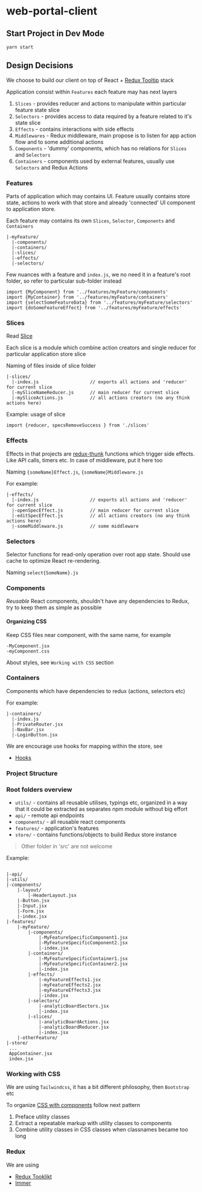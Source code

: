# web-portal-client


## Start Project in Dev Mode

`yarn start`


## Design Decisions

We choose to build our client on top of React + [Redux Tooltip](https://redux-toolkit.js.org/) stack

Application consist within  `Features` each feature may has next layers

1. `Slices` -  provides reducer and actions to manipulate within particular feature state slice
1. `Selectors` - provides access to data required by a feature related to it's state slice
1. `Effects` - contains interactions with side effects
1. `Middlewares` - Redux middleware, main propose is to listen for app action flow and to some additional actions
1. `Components` - 'dummy' components, which has no relations for `Slices` and `Selectors`
1. `Containers` - components used by external features, usually use `Selectors` and Redux Actions

### Features

Parts of application which may contains UI. Feature usually contains store state, actions to work with that store and
already 'connected' UI component to application store.

Each feature may contains its own `Slices`, `Selector`, `Components` and `Containers`

```
|-myFeature/
  |-components/
  |-containers/
  |-slices/
  |-effects/
  |-selectors/
```

Few nuances with a feature and `index.js`,
we no need it in a feature's root folder,
so refer to particular sub-folder instead

```
import {MyComponent} from '../features/myFeature/components'
import {MyContainer} from '../features/myFeature/containers'
import {selectSomeFeatureData} from '../features/myFeature/selectors'
import {doSomeFeatureEffect} from '../features/myFeature/effects'

```

### Slices

Read [Slice](https://redux.js.org/tutorials/fundamentals/part-8-modern-redux#using-createslice)

Each slice is a module which combine action creators and single reducer for particular application store slice

Naming of files inside of slice folder

```
|-slices/
  |-index.js                   // exports all actions and 'reducer' for current slice
  |-mySliceNameReducer.js      // main reducer for current slice
  |-mySliceActions.js          // all actions creators (no any think actions here)
```

Example: usage of slice
```
import {reducer, specsRemoveSuccess } from './slices'

```
### Effects

Effects in that projects are [redux-thunk](https://github.com/reduxjs/redux-thunk) functions which trigger side effects.
Like API calls, timers etc.  In case of middleware, put it here too

Naming  `{someName}Effect.js`,  `{someName}Middleware.js`

For example:

```
|-effects/
  |-index.js                   // exports all actions and 'reducer' for current slice
  |-openSpecEffect.js          // main reducer for current slice
  |-editSpecEffect.js          // all actions creators (no any think actions here)
  |-someMiddleware.js          // some middleware
```

### Selectors

Selector functions for read-only operation over root app state.
Should use cache to optimize React re-rendering.

Naming `select{SomeName}.js`


### Components

*Reusable* React components, shouldn't have any dependencies to Redux, try to keep them as simple as possible

#### Organizing CSS

Keep CSS files near component, with the same name, for example

```
-MyComponent.jsx
-myComponent.css

```

About styles, see `Working with CSS` section


### Containers

Components which have dependencies to redux (actions, selectors etc)


For example:

```
|-containers/
  |-index.js
  |-PrivateRouter.jsx
  |-NavBar.jsx
  |-LoginButton.jsx
```

We are encourage use hooks for mapping within the store, see

* [Hooks](https://react-redux.js.org/next/api/hooks#hooks)


### Project Structure

### Root folders overview

* `utils/` - contains all reusable utilises, typings etc, organized in a way that it could be extracted as separates npm module without big effort
* `api/` - remote api endpoints
* `components/` - all reusable react components
* `features/` - application's features
* `store/` - contains functions/objects to build Redux store instance

> Other folder in 'src' are not welcome

Example:

```

|-api/
|-utils/
|-components/
    |-layout/
        |-HeaderLayout.jsx
    |-Button.jsx
    |-Input.jsx
    |-Form.jsx
    |-index.jsx
|-features/
    |-myFeature/
        |-components/
            |-MyFeatureSpecificComponent1.jsx
            |-MyFeatureSpecificComponent2.jsx
            |-index.jsx
        |-containers/
            |-MyFeatureSpecificContainer1.jsx
            |-MyFeatureSpecificContainer2.jsx
            |-index.jsx
        |-effects/
            |-myFeatureEffects1.jsx
            |-myFeatureEffects2.jsx
            |-myFeatureEffects3.jsx
            |-index.jsx
        |-selectors/
            |-analyticBoardSectors.jsx
            |-index.jsx
        |-slices/
            |-analyticBoardActions.jsx
            |-analyticBoardReducer.jsx
            |-index.jsx
    |-otherFeature/
|-store/
 ...
 AppContainer.jsx
 index.jsx
```

###  Working with CSS

We are using `Tailwindcss`, it has a bit different philosophy, then `Bootstrap` etc

To organize [CSS with components](https://tailwindcss.com/docs/extracting-components) follow next pattern

1. Preface utility classes
1. Extract a repeatable markup with utility classes to components
1. Combine utility classes in CSS classes when classnames became too long


### Redux

We are using

* [Redux Tooklikt](https://redux-toolkit.js.org/)
* [Immer](https://immerjs.github.io/immer/docs/introduction)
